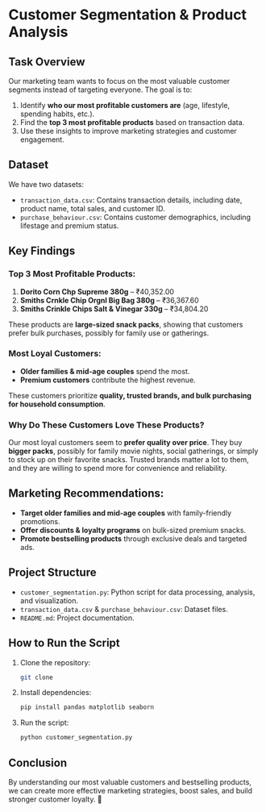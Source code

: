 # **Customer Segmentation & Product Analysis**

## **Task Overview**
Our marketing team wants to focus on the most valuable customer segments instead of targeting everyone. The goal is to:
1. Identify **who our most profitable customers are** (age, lifestyle, spending habits, etc.).
2. Find the **top 3 most profitable products** based on transaction data.
3. Use these insights to improve marketing strategies and customer engagement.

## **Dataset**
We have two datasets:
- `transaction_data.csv`: Contains transaction details, including date, product name, total sales, and customer ID.
- `purchase_behaviour.csv`: Contains customer demographics, including lifestage and premium status.

## **Key Findings**
### **Top 3 Most Profitable Products:**
1. **Dorito Corn Chp Supreme 380g** – ₹40,352.00  
2. **Smiths Crnkle Chip Orgnl Big Bag 380g** – ₹36,367.60  
3. **Smiths Crinkle Chips Salt & Vinegar 330g** – ₹34,804.20  

These products are **large-sized snack packs**, showing that customers prefer bulk purchases, possibly for family use or gatherings.

### **Most Loyal Customers:**
- **Older families & mid-age couples** spend the most.
- **Premium customers** contribute the highest revenue.

These customers prioritize **quality, trusted brands, and bulk purchasing for household consumption**.

### **Why Do These Customers Love These Products?**
Our most loyal customers seem to **prefer quality over price**. They buy **bigger packs**, possibly for family movie nights, social gatherings, or simply to stock up on their favorite snacks. Trusted brands matter a lot to them, and they are willing to spend more for convenience and reliability.

## **Marketing Recommendations:**
- **Target older families and mid-age couples** with family-friendly promotions.
- **Offer discounts & loyalty programs** on bulk-sized premium snacks.
- **Promote bestselling products** through exclusive deals and targeted ads.

## **Project Structure**
- `customer_segmentation.py`: Python script for data processing, analysis, and visualization.
- `transaction_data.csv` & `purchase_behaviour.csv`: Dataset files.
- `README.md`: Project documentation.

## **How to Run the Script**
1. Clone the repository:
   ```bash
   git clone 
   ```
2. Install dependencies:
   ```bash
   pip install pandas matplotlib seaborn
   ```
3. Run the script:
   ```bash
   python customer_segmentation.py
   ```

## **Conclusion**
By understanding our most valuable customers and bestselling products, we can create more effective marketing strategies, boost sales, and build stronger customer loyalty. 🚀

